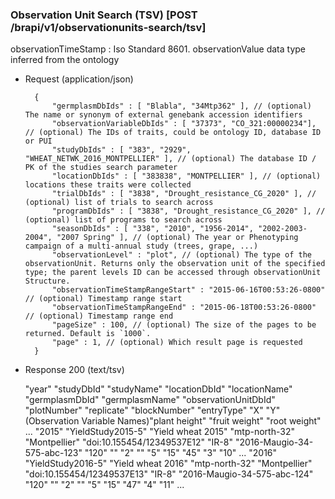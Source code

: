 
### Observation Unit Search (TSV) [POST /brapi/v1/observationunits-search/tsv]

observationTimeStamp : Iso Standard 8601.
observationValue data type inferred from the ontology 

+ Request (application/json)

        {
            "germplasmDbIds" : [ "Blabla", "34Mtp362" ], // (optional) The name or synonym of external genebank accession identifiers
            "observationVariableDbIds" : [ "37373", "CO_321:00000234"], // (optional) The IDs of traits, could be ontology ID, database ID or PUI
            "studyDbIds" : [ "383", "2929", "WHEAT_NETWK_2016_MONTPELLIER" ], // (optional) The database ID / PK of the studies search parameter
            "locationDbIds" : [ "383838", "MONTPELLIER" ], // (optional) locations these traits were collected
            "trialDbIds" : [ "3838", "Drought_resistance_CG_2020" ], // (optional) list of trials to search across
            "programDbIds" : [ "3838", "Drought_resistance_CG_2020" ], // (optional) list of programs to search across
            "seasonDbIds" : [ "338", "2010", "1956-2014", "2002-2003-2004", "2007 Spring" ], // (optional) The year or Phenotyping campaign of a multi-annual study (trees, grape, ...)
            "observationLevel" : "plot", // (optional) The type of the observationUnit. Returns only the observation unit of the specified type; the parent levels ID can be accessed through observationUnit Structure.
            "observationTimeStampRangeStart" : "2015-06-16T00:53:26-0800" // (optional) Timestamp range start
            "observationTimeStampRangeEnd" : "2015-06-18T00:53:26-0800" // (optional) Timestamp range end
            "pageSize" : 100, // (optional) The size of the pages to be returned. Default is `1000`.
            "page" : 1, // (optional) Which result page is requested
        }
 
+ Response 200 (text/tsv)

    "year"    "studyDbId"    "studyName"    "locationDbId"    "locationName"    "germplasmDbId"    "germplasmName"    "observationUnitDbId"    "plotNumber"    "replicate"    "blockNumber"    "entryType"    "X"    "Y"     (Observation Variable Names)"plant height"    "fruit weight"    "root weight"     ...
    "2015"    "YieldStudy2015-5"    "Yield wheat 2015"    "mtp-north-32"    "Montpellier"    "doi:10.155454/12349537E12"    "IR-8"    "2016-Maugio-34-575-abc-123"    "120"    ""    "2"    ""    "5"    "15"    "45"    "3"    "10"     ...
    "2016"    "YieldStudy2016-5"    "Yield wheat 2016"    "mtp-north-32"    "Montpellier"    "doi:10.155454/12349537E13"    "IR-8"    "2016-Maugio-34-575-abc-124"    "120"    ""    "2"    ""    "5"    "15"    "47"    "4"    "11"     ...
    